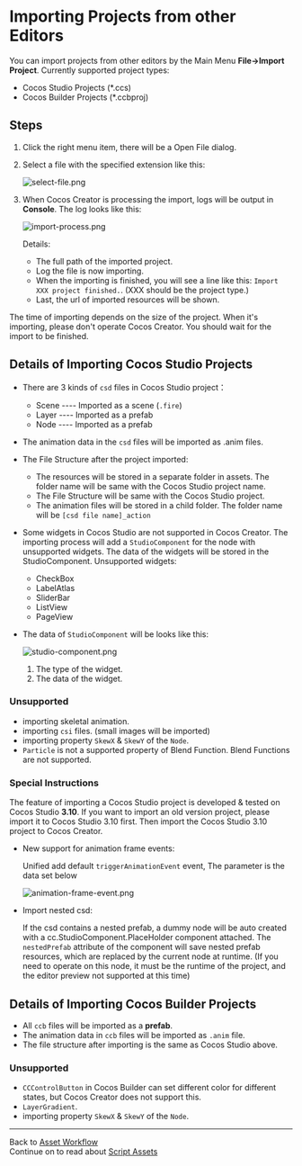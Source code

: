 # Importing Projects from other Editors

You can import projects from other editors by the Main Menu __File->Import Project__. Currently supported project types:

  * Cocos Studio Projects (*.ccs)
  * Cocos Builder Projects (*.ccbproj)

## Steps

1. Click the right menu item, there will be a Open File dialog.
2. Select a file with the specified extension like this:

	![select-file.png](./project-import/select-file.png)

3. When Cocos Creator is processing the import, logs will be output in **Console**. The log looks like this:

	![import-process.png](./project-import/import-process.png)
	
	Details:
	* The full path of the imported project.
	* Log the file is now importing.
	* When the importing is finished, you will see a line like this: `Import XXX project finished.`. (XXX should be the project type.)
	* Last, the url of imported resources will be shown.

The time of importing depends on the size of the project. When it's importing, please don't operate Cocos Creator. You should wait for the import to be finished.

## Details of Importing Cocos Studio Projects

* There are 3 kinds of `csd` files in Cocos Studio project：
	* Scene ---- Imported as a scene (`.fire`)
	* Layer ---- Imported as a prefab
	* Node ---- Imported as a prefab
* The animation data in the `csd` files will be imported as .anim files.
* The File Structure after the project imported:
	* The resources will be stored in a separate folder in assets. The folder name will be same with the Cocos Studio project name.
	* The File Structure will be same with the Cocos Studio project.
	* The animation files will be stored in a child folder. The folder name will be `[csd file name]_action`
* Some widgets in Cocos Studio are not supported in Cocos Creator. The importing process will add a `StudioComponent` for the node with unsupported widgets. The data of the widgets will be stored in the StudioComponent. Unsupported widgets:
	* CheckBox
	* LabelAtlas
	* SliderBar
	* ListView
	* PageView
* The data of `StudioComponent` will be looks like this:

	![studio-component.png](./project-import/studio-component.png)

	1. The type of the widget.
	2. The data of the widget.

### Unsupported

* importing skeletal animation.
* importing `csi` files. (small images will be imported)
* importing property `SkewX` & `SkewY` of the `Node`.
* `Particle` is not a supported property of Blend Function. Blend Functions are not supported.

### Special Instructions

The feature of importing a Cocos Studio project is developed & tested on Cocos Studio __3.10__. If you want to import an old version project, please import it to Cocos Studio 3.10 first. Then import the Cocos Studio 3.10 project to Cocos Creator.

* New support for animation frame events:

    Unified add default `triggerAnimationEvent` event, The parameter is the data set below
    
   ![animation-frame-event.png](./project-import/animation-frame-event.png)


* Import nested csd:

    If the csd contains a nested prefab, a dummy node will be auto created with a cc.StudioComponent.PlaceHolder component attached. The `nestedPrefab` attribute of the component will save nested prefab resources, which are replaced by the current node at runtime. (If you need to operate on this node, it must be the runtime of the project, and the editor preview not supported at this time)

## Details of Importing Cocos Builder Projects

* All `ccb` files will be imported as a __prefab__.
* The animation data in `ccb` files will be imported as `.anim` file.
* The file structure after importing is the same as Cocos Studio above.

### Unsupported

* `CCControlButton` in Cocos Builder can set different color for different states, but Cocos Creator does not support this.
* `LayerGradient`.
* importing property `SkewX` & `SkewY` of the `Node`.

<hr>

Back to [Asset Workflow](index.md)<br>
Continue on to read about [Script Assets](script.md)
